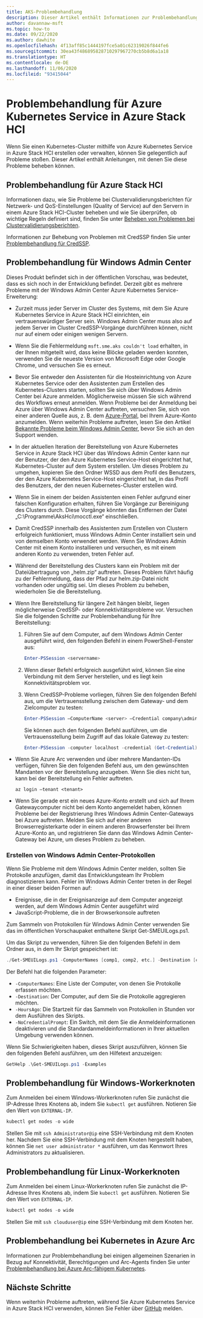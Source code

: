 ```yaml
---
title: AKS-Problembehandlung
description: Dieser Artikel enthält Informationen zur Problembehandlung bei Azure Kubernetes Service (AKS) in Azure Stack HCI.
author: davannaw-msft
ms.topic: how-to
ms.date: 09/22/2020
ms.author: dawhite
ms.openlocfilehash: 4f13aff85c1444197fce5a01c62319026f844fe6
ms.sourcegitcommit: 30ea43f486895828710297967270cb5b8d6a1a18
ms.translationtype: HT
ms.contentlocale: de-DE
ms.lasthandoff: 11/06/2020
ms.locfileid: "93415044"
---
```

# <a name="troubleshooting-azure-kubernetes-service-on-azure-stack-hci"></a>Problembehandlung für Azure Kubernetes Service in Azure Stack HCI

Wenn Sie einen Kubernetes-Cluster mithilfe von Azure Kubernetes Service in Azure Stack HCI erstellen oder verwalten, können Sie gelegentlich auf Probleme stoßen. Dieser Artikel enthält Anleitungen, mit denen Sie diese Probleme beheben können.

## <a name="troubleshooting-azure-stack-hci"></a>Problembehandlung für Azure Stack HCI
Informationen dazu, wie Sie Probleme bei Clustervalidierungsberichten für Netzwerk- und QoS-Einstellungen (Quality of Service) auf den Servern in einem Azure Stack HCI-Cluster beheben und wie Sie überprüfen, ob wichtige Regeln definiert sind, finden Sie unter [Beheben von Problemen bei Clustervalidierungsberichten](../hci/manage/validate-qos.md).

Informationen zur Behebung von Problemen mit CredSSP finden Sie unter [Problembehandlung für CredSSP](../hci/manage/troubleshoot-credssp.md).

## <a name="troubleshooting-windows-admin-center"></a>Problembehandlung für Windows Admin Center
Dieses Produkt befindet sich in der öffentlichen Vorschau, was bedeutet, dass es sich noch in der Entwicklung befindet. Derzeit gibt es mehrere Probleme mit der Windows Admin Center Azure Kubernetes Service-Erweiterung: 
* Zurzeit muss jeder Server im Cluster des Systems, mit dem Sie Azure Kubernetes Service in Azure Stack HCI einrichten, ein vertrauenswürdiger Server sein. Windows Admin Center muss also auf jedem Server im Cluster CredSSP-Vorgänge durchführen können, nicht nur auf einem oder einigen wenigen Servern. 
* Wenn Sie die Fehlermeldung `msft.sme.aks couldn't load` erhalten, in der Ihnen mitgeteilt wird, dass keine Blöcke geladen werden konnten, verwenden Sie die neueste Version von Microsoft Edge oder Google Chrome, und versuchen Sie es erneut.
* Bevor Sie entweder den Assistenten für die Hosteinrichtung von Azure Kubernetes Service oder den Assistenten zum Erstellen des Kubernetes-Clusters starten, sollten Sie sich über Windows Admin Center bei Azure anmelden. Möglicherweise müssen Sie sich während des Workflows erneut anmelden. Wenn Probleme bei der Anmeldung bei Azure über Windows Admin Center auftreten, versuchen Sie, sich von einer anderen Quelle aus, z. B. dem [Azure-Portal](https://portal.azure.com/), bei Ihrem Azure-Konto anzumelden. Wenn weiterhin Probleme auftreten, lesen Sie den Artikel [Bekannte Probleme beim Windows Admin Center](/windows-server/manage/windows-admin-center/support/known-issues), bevor Sie sich an den Support wenden.
* In der aktuellen Iteration der Bereitstellung von Azure Kubernetes Service in Azure Stack HCI über das Windows Admin Center kann nur der Benutzer, der den Azure Kubernetes Service-Host eingerichtet hat, Kubernetes-Cluster auf dem System erstellen. Um dieses Problem zu umgehen, kopieren Sie den Ordner WSSD aus dem Profil des Benutzers, der den Azure Kubernetes Service-Host eingerichtet hat, in das Profil des Benutzers, der den neuen Kubernetes-Cluster erstellen wird.
* Wenn Sie in einem der beiden Assistenten einen Fehler aufgrund einer falschen Konfiguration erhalten, führen Sie Vorgänge zur Bereinigung des Clusters durch. Diese Vorgänge könnten das Entfernen der Datei „C:\Programme\AksHci\mocctl.exe“ einschließen.
* Damit CredSSP innerhalb des Assistenten zum Erstellen von Clustern erfolgreich funktioniert, muss Windows Admin Center installiert sein und von demselben Konto verwendet werden. Wenn Sie Windows Admin Center mit einem Konto installieren und versuchen, es mit einem anderen Konto zu verwenden, treten Fehler auf.
* Während der Bereitstellung des Clusters kann ein Problem mit der Dateiübertragung von „helm.zip“ auftreten. Dieses Problem führt häufig zu der Fehlermeldung, dass der Pfad zur helm.zip-Datei nicht vorhanden oder ungültig sei. Um dieses Problem zu beheben, wiederholen Sie die Bereitstellung.
* Wenn Ihre Bereitstellung für längere Zeit hängen bleibt, liegen möglicherweise CredSSP- oder Konnektivitätsprobleme vor. Versuchen Sie die folgenden Schritte zur Problembehandlung für Ihre Bereitstellung: 
    1.  Führen Sie auf dem Computer, auf dem Windows Admin Center ausgeführt wird, den folgenden Befehl in einem PowerShell-Fenster aus: 
          ```PowerShell
          Enter-PSSession <servername>
          ```
    2.  Wenn dieser Befehl erfolgreich ausgeführt wird, können Sie eine Verbindung mit dem Server herstellen, und es liegt kein Konnektivitätsproblem vor.
    
    3.  Wenn CredSSP-Probleme vorliegen, führen Sie den folgenden Befehl aus, um die Vertrauensstellung zwischen dem Gateway- und dem Zielcomputer zu testen: 
          ```PowerShell
          Enter-PSSession –ComputerName <server> –Credential company\administrator –Authentication CredSSP
          ``` 
        Sie können auch den folgenden Befehl ausführen, um die Vertrauensstellung beim Zugriff auf das lokale Gateway zu testen: 
          ```PowerShell
          Enter-PSSession -computer localhost -credential (Get-Credential)
          ``` 
* Wenn Sie Azure Arc verwenden und über mehrere Mandanten-IDs verfügen, führen Sie den folgenden Befehl aus, um den gewünschten Mandanten vor der Bereitstellung anzugeben. Wenn Sie dies nicht tun, kann bei der Bereitstellung ein Fehler auftreten.

   ```Azure CLI
   az login –tenant <tenant>
   ```
* Wenn Sie gerade erst ein neues Azure-Konto erstellt und sich auf Ihrem Gatewaycomputer nicht bei dem Konto angemeldet haben, können Probleme bei der Registrierung Ihres Windows Admin Center-Gateways bei Azure auftreten. Melden Sie sich auf einer anderen Browserregisterkarte oder in einem anderen Browserfenster bei Ihrem Azure-Konto an, und registrieren Sie dann das Windows Admin Center-Gateway bei Azure, um dieses Problem zu beheben.

### <a name="creating-windows-admin-center-logs"></a>Erstellen von Windows Admin Center-Protokollen
Wenn Sie Probleme mit dem Windows Admin Center melden, sollten Sie Protokolle anzufügen, damit das Entwicklungsteam Ihr Problem diagnostizieren kann. Fehler im Windows Admin Center treten in der Regel in einer dieser beiden Formen auf: 
- Ereignisse, die in der Ereignisanzeige auf dem Computer angezeigt werden, auf dem Windows Admin Center ausgeführt wird 
- JavaScript-Probleme, die in der Browserkonsole auftreten 

Zum Sammeln von Protokollen für Windows Admin Center verwenden Sie das im öffentlichen Vorschaupaket enthaltene Skript Get-SMEUILogs.ps1. 
 
Um das Skript zu verwenden, führen Sie den folgenden Befehl in dem Ordner aus, in dem Ihr Skript gespeichert ist: 
 
```PowerShell
./Get-SMEUILogs.ps1 -ComputerNames [comp1, comp2, etc.] -Destination [comp3] -HoursAgo [48] -NoCredentialPrompt
```
 
Der Befehl hat die folgenden Parameter:
 
* `-ComputerNames`: Eine Liste der Computer, von denen Sie Protokolle erfassen möchten.
* `-Destination`: Der Computer, auf dem Sie die Protokolle aggregieren möchten.
* `-HoursAgo`: Die Startzeit für das Sammeln von Protokollen in Stunden vor dem Ausführen des Skripts.
* `-NoCredentialPrompt`: Ein Switch, mit dem Sie die Anmeldeinformationen deaktivieren und die Standardanmeldeinformationen in Ihrer aktuellen Umgebung verwenden können.
 
Wenn Sie Schwierigkeiten haben, dieses Skript auszuführen, können Sie den folgenden Befehl ausführen, um den Hilfetext anzuzeigen: 
 
```PowerShell
GetHelp .\Get-SMEUILogs.ps1 -Examples
```

## <a name="troubleshooting-windows-worker-nodes"></a>Problembehandlung für Windows-Workerknoten 
Zum Anmelden bei einem Windows-Workerknoten rufen Sie zunächst die IP-Adresse Ihres Knotens ab, indem Sie `kubectl get` ausführen. Notieren Sie den Wert von `EXTERNAL-IP`.

```PowerShell
kubectl get nodes -o wide
``` 
Stellen Sie mit `ssh Administrator@ip` eine SSH-Verbindung mit dem Knoten her. Nachdem Sie eine SSH-Verbindung mit dem Knoten hergestellt haben, können Sie `net user administrator *` ausführen, um das Kennwort Ihres Administrators zu aktualisieren. 

## <a name="troubleshooting-linux-worker-nodes"></a>Problembehandlung für Linux-Workerknoten 
Zum Anmelden bei einem Linux-Workerknoten rufen Sie zunächst die IP-Adresse Ihres Knotens ab, indem Sie `kubectl get` ausführen. Notieren Sie den Wert von `EXTERNAL-IP`.

```PowerShell
kubectl get nodes -o wide
``` 
Stellen Sie mit `ssh clouduser@ip` eine SSH-Verbindung mit dem Knoten her. 

## <a name="troubleshooting-azure-arc-kubernetes"></a>Problembehandlung bei Kubernetes in Azure Arc
Informationen zur Problembehandlung bei einigen allgemeinen Szenarien in Bezug auf Konnektivität, Berechtigungen und Arc-Agents finden Sie unter [Problembehandlung bei Azure Arc-fähigem Kubernetes](/azure/azure-arc/kubernetes/troubleshooting).

## <a name="next-steps"></a>Nächste Schritte
Wenn weiterhin Probleme auftreten, während Sie Azure Kubernetes Service in Azure Stack HCI verwenden, können Sie Fehler über [GitHub](https://aka.ms/aks-hci-issues) melden.